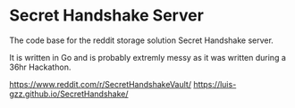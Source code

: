 # Secret Handshake Server
The code base for the reddit storage solution Secret Handshake server.

It is written in Go and is probably extremly messy as it was written during a 36hr Hackathon.

https://www.reddit.com/r/SecretHandshakeVault/
https://luis-gzz.github.io/SecretHandshake/
